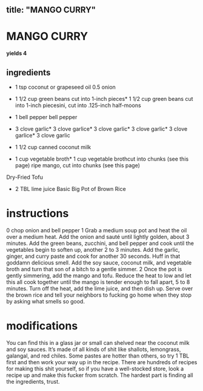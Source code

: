 

	
title: "MANGO CURRY"
---
# MANGO CURRY
#### yields 4
## ingredients
* 1 tsp coconut or grapeseed oil
0.5 onion
* 1 1/2 cup green beans cut into 1-inch pieces* 1 1/2 cup green beans cut into 1-inch piecesini, cut into .125-inch half-moons

* 1 bell pepper bell pepper
* 3 clove garlic* 3 clove garlice* 3 clove garlic* 3 clove garlic* 3 clove garlice* 3 clove garlic
* 1 1/2 cup canned coconut milk

* 1 cup vegetable broth* 1 cup vegetable brothcut into chunks (see this page) ripe mango, cut into chunks (see this page)

Dry-Fried Tofu
* 2 TBL lime juice
Basic Big Pot of Brown Rice

# instructions
0 chop onion and bell pepper
1 Grab a medium soup pot and heat the oil over a medium heat. Add the onion and sauté until
lightly golden, about 3 minutes. Add the green beans, zucchini, and bell pepper and cook until
the vegetables begin to soften up, another 2 to 3 minutes. Add the garlic, ginger, and curry
paste and cook for another 30 seconds. Huff in that goddamn delicious smell. Add the soy
sauce, coconut milk, and vegetable broth and turn that son of a bitch to a gentle simmer.
2 Once the pot is gently simmering, add the mango and tofu. Reduce the heat to low and let
this all cook together until the mango is tender enough to fall apart, 5 to 8 minutes. Turn off
the heat, add the lime juice, and then dish up. Serve over the brown rice and tell your neighbors
to fucking go home when they stop by asking what smells so good.

# modifications

You can find this in a glass jar or small can shelved near the coconut milk and soy sauces. It’s made of all kinds
of shit like shallots, lemongrass, galangal, and red chiles. Some pastes are hotter than others, so try 1 TBL
first and then work your way up in the recipe. There are hundreds of recipes for making this shit yourself, so if you
have a well-stocked store, look a recipe up and make this fucker from scratch. The hardest part is finding all the
ingredients, trust.
	
	
